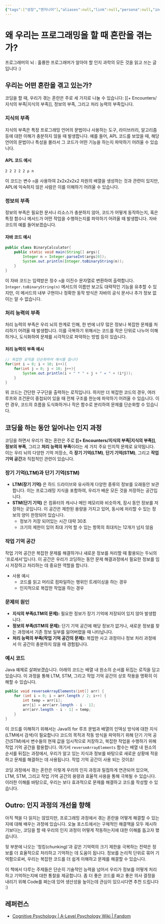 ```yaml
---
{"tags":["성장","엔지니어"],"aliases":null,"link":null,"persona":null,"index":null,"related":null,"date_created":"2024-03-14","date_modified":"2024-03-14","dg-publish":true,"up":"[[프로그래머의 뇌 훌륭한 프로그래머가 알아야 할 인지과학의 모든 것]]","permalink":"/encounters//","dgPassFrontmatter":true,"noteIcon":"1","created":"2024-03-14T10:31:55.071+09:00","updated":"2024-03-17T14:13:16.091+09:00"}
---
```


# 왜 우리는 프로그래밍을 할 때 혼란을 겪는가?
프로그래머의 뇌 : 훌륭한 프로그래머가 알아야 할 인지 과학의 모든 것을 읽고 쓰는 글입니다 :)
## 우리는 어떤 혼란을 겪고 있는가?
코딩을 할 때, 우리가 겪는 혼란은 주로 세 가지로 나눌 수 있습니다: [[+ Encounters/지식의 부족\|지식의 부족]], 정보의 부족, 그리고 처리 능력의 부족입니다.

### 지식의 부족
지식의 부족은 특정 프로그래밍 언어의 문법이나 사용하는 도구, 라이브러리, 알고리즘 등에 대한 이해가 충분하지 않을 때 발생합니다. 예를 들어, APL 코드를 보았을 때, 해당 언어의 문법이나 특성을 몰라서 그 코드가 어떤 기능을 하는지 파악하기 어려울 수 있습니다.

#### APL 코드 예시
```apl
2 2 2 2 2 ⍴ n
```
이 코드는 변수 `n`을 사용하여 2x2x2x2x2 차원의 배열을 생성하는 것과 관련이 있지만, APL에 익숙하지 않은 사람은 이를 이해하기 어려울 수 있습니다.

### 정보의 부족
정보의 부족은 필요한 문서나 리소스가 충분하지 않아, 코드가 어떻게 동작하는지, 혹은 특정 함수나 메서드가 어떤 작업을 수행하는지를 파악하기 어려울 때 발생합니다. 자바 코드의 예를 들어보겠습니다.

#### 자바 코드 예시
```java
public class BinaryCalculator{
    public static void main(String[] args){
        Integer n = Integer.parseInt(args[0]);
        System.out.println(Integer.toBinaryString(n));
    }
}
```
이 자바 코드는 입력받은 정수 `n`을 이진수 문자열로 변환하여 출력합니다. `Integer.toBinaryString(n)` 메서드의 이름만 보고도 대략적인 기능을 유추할 수 있지만, 이 메서드의 내부 구현이나 정확한 동작 방식은 자바의 공식 문서나 추가 정보 없이는 알 수 없습니다.

### 처리 능력의 부족
처리 능력의 부족은 우리 뇌의 한계로 인해, 한 번에 너무 많은 정보나 복잡한 문제를 처리하기 어려울 때 발생합니다. 이를 극복하기 위해서는 코드를 작은 단위로 나누어 이해하거나, 도식화하여 문제를 시각적으로 파악하는 방법 등이 있습니다.

#### 처리 능력의 부족 예시
```java
// 복잡한 로직을 단순화하여 예시를 듭니다
for(int i = 0; i < 10; i++){
    for(int j = 0; j < 10; j++){
        System.out.println(i + " * " + j + " = " + (i*j));
    }
}
```
위 코드는 간단한 구구단을 출력하는 로직입니다. 하지만 더 복잡한 코드의 경우, 여러 루프와 조건문이 중첩되어 있을 때 전체 구조를 한눈에 파악하기 어려울 수 있습니다. 이런 경우, 코드의 흐름을 도식화하거나 작은 함수로 분리하여 문제를 단순화할 수 있습니다.

## 코딩을 하는 동안 일어나는 인지 과정
코딩을 하면서 우리가 겪는 혼란은 주로 **[[+ Encounters/지식의 부족\|지식의 부족]]**, **정보의 부족**, 그리고 **처리 능력의 부족**이라는 세 가지 주요 인지적 문제로 요약됩니다. 이는 우리 뇌의 다양한 기억 저장소, 즉 **장기 기억(LTM)**, **단기 기억(STM)**, 그리고 **작업 기억 공간**과 직접적인 관련이 있습니다.

### 장기 기억(LTM)과 단기 기억(STM)

- **LTM(장기 기억)** 은 하드 드라이브와 유사하게 다양한 종류의 정보를 오래동안 보관합니다. 이는 프로그래밍 지식을 포함하여, 우리가 배운 모든 것을 저장하는 공간입니다.
- **STM(단기 기억)** 은 컴퓨터의 캐시나 메인 메모리와 비슷하게, 잠시 동안 정보를 저장하는 곳입니다. 이 공간은 제한된 용량을 가지고 있어, 동시에 처리할 수 있는 정보의 양이 한정되어 있습니다.
	- 정보가 저장 되어있는 시간 대략 30초
	- 크기의 제한이 있어 최대 기억 할 수 있는 항목의 최대치는 12개가 넘지 않음
### 작업 기억 공간

작업 기억 공간은 복잡한 문제를 해결하거나 새로운 정보를 처리할 때 활용되는 두뇌의 '프로세서'입니다. 이 공간은 우리가 코딩하는 동안 문제 해결과정에서 필요한 정보를 임시 저장하고 처리하는 데 중요한 역할을 합니다.

- 사용 예시
	- 코드를 읽고 머리로 컴파일하는 행위인 트레이싱을 하는 경우
	- 인지적으로 복잡한 작업을 하는 경우
### 문제의 원인

- **지식의 부족(LTM의 문제):** 필요한 정보가 장기 기억에 저장되어 있지 않아 발생합니다.
- **정보의 부족(STM의 문제):** 단기 기억 공간에 해당 정보가 없거나, 새로운 정보를 찾는 과정에서 기존 정보 일부를 잃어버렸을 때 나타납니다.
- **처리 능력의 부족(작업 기억 공간의 문제):** 복잡한 사고 과정이나 정보 처리 과정에서 이 공간이 충분하지 않을 때 경험됩니다.
### 예시 코드
Java 예제로 살펴보겠습니다. 아래의 코드는 배열 내 원소의 순서를 뒤집는 로직을 담고 있습니다. 이 과정을 통해 LTM, STM, 그리고 작업 기억 공간의 상호 작용을 명확히 이해할 수 있습니다.

```java
public void reverseArrayElements(int[] arr) {
    for (int i = 0; i < arr.length / 2; i++) {
        int temp = arr[i];
        arr[i] = arr[arr.length - i - 1];
        arr[arr.length - i - 1] = temp;
    }
}
```

이 코드를 이해하기 위해서는 Java의 for 루프 문법과 배열의 인덱싱 방식에 대한 지식(LTM에서 검색)이 필요합니다
코드의 목적과 작동 방식을 파악하기 위해 단기 기억 공간(STM)에서 변수들의 현재 값을 임시적으로 저장하고, 복잡한 작업을 수행하기 위해 작업 기억 공간을 활용합니다.
여기서 `reverseArrayElements` 함수는 배열 내 원소의 순서를 뒤집는 과정에서, 우리가 알고 있는 지식과 정보를 바탕으로 새로운 상황에 적응하고 문제를 해결하는 데 사용됩니다. 작업 기억 공간이 사용 되는 것이죠!

코딩 과정에서 겪는 혼란은 이렇게 우리의 인지 과정과 밀접하게 연관되어 있으며, LTM, STM, 그리고 작업 기억 공간의 용량과 효율적 사용을 통해 극복될 수 있습니다. 이러한 이해를 바탕으로, 우리는 보다 효과적으로 문제를 해결하고 코드를 작성할 수 있습니다.
## Outro: 인지 과정의 개선을 향해

아직 책을 다 읽지는 않았지만, 프로그래밍 과정에서 겪는 혼란을 어떻게 해결할 수 있는지에 대해 배우는 과정에 있습니다. 오늘 포스트에서는 구체적인 해결책을 모두 제시하기보다는, 코딩을 할 때 우리의 인지 과정이 어떻게 작동하는지에 대한 이해를 돕고자 했습니다.

뒷 부분에 나오는 '청킹(chunking)'과 같은 기억력의 크기 제한을 극복하는 전략은 정보를 더 효율적으로 처리하고 기억하는 데 도움이 됩니다. 정보를 논리적 단위로 묶어 기억함으로써, 우리는 복잡한 코드를 더 쉽게 이해하고 문제를 해결할 수 있습니다.

이 책에서 다루는 주제들은 단순히 기술적인 능력을 넘어서 우리가 정보를 어떻게 처리하고 기억하는지에 대한 통찰을 제공합니다. 좀 더 좋은 코드를 짜고 좋은 의사 결정을 내리기 위해 Code를 짜는데 있어 생산성을 높이는데 관심이 있으시다면 추천 드립니다 :)

## 레퍼런스
- [Cognitive Psychology | A-Level Psychology Wiki | Fandom](https://a-levelpsychology.fandom.com/wiki/Cognitive_Psychology#Learning_Objectives)